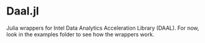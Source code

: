 # Daal.jl

Julia wrappers for Intel Data Analytics Acceleration Library (DAAL). For now, look in the examples folder to see how the wrappers work.
